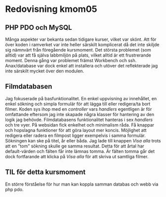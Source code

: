 ---
---
Redovisning kmom05
=========================

PHP PDO och MySQL
-------------------------
Många aspekter var bekanta sedan tidigare kurser, vilket var skönt. Att för över koden i ramverket var inte heller särskilt komplicerat då det inte skiljde sig nämnvärt från föregående kursmoment. Det största problemet (som alltid) var att få själva labbmiljön på plats, vilket alltid är ett frustrerande moment. Denna gång var problemet främst Workbench och ssh. Anax/database var dock enkel att installera och utöver det reflekterade jag inte särskilt mycket över den modulen.

Filmdatabasen
-------------------------
Jag fokuserade på basfunktionalitet. En enkel uppvisning av innehållet, en enkel sökning och simpla formulär för att lägga till eller redigera/ta bort filmer.
Koden sys ihop med en *controller* vars *handlers* egentligen är för omfattande eftersom jag inte skapade några klasser för hantering av den logik jag behövde.
Filmdatabasens funktionalitet hanteras i sex *handlers* och tre vyer. På websidan fick enkelhet och minimalism råda. Få knappar och hopslagna funktioner för att göra layout mer koncis. Möjlighet att redigera eller radera en filmpost ligger exempelvis i samma formulär. Sökningen kan ske på titel, år eller båda. Jag lade till knappen *Visa alla* trots att en "tom" sökning skulle ge samma resultat. Detta för att årtal har default-värden och fälten får inte lämnas tomma. Är fälten tomma går det dock fortfarande att klicka på *Visa alla* för att skriva ut samtliga filmer.

TIL för detta kursmoment
-------------------------
En större förståelse för hur man kan koppla samman databas och webb via php pdo.
